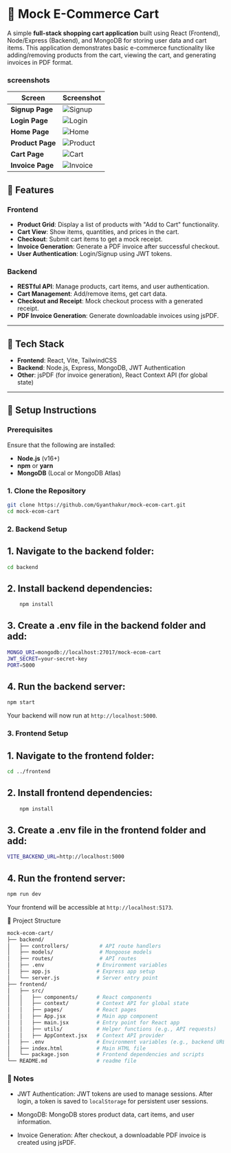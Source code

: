 # 🛒 Mock E-Commerce Cart

A simple **full-stack shopping cart application** built using React (Frontend), Node/Express (Backend), and MongoDB for storing user data and cart items. This application demonstrates basic e-commerce functionality like adding/removing products from the cart, viewing the cart, and generating invoices in PDF format.


### screenshots

| Screen           | Screenshot                                                                                                                                              |
|------------------|---------------------------------------------------------------------------------------------------------------------------------------------------------|
| **Signup Page**  | ![Signup](https://github.com/user-attachments/assets/e595a3f2-c88d-439e-9413-28da72d3d69c)                                                           |
| **Login Page**   | ![Login](https://github.com/user-attachments/assets/a17dd881-78d0-41ef-9000-90cc517540ee)                                                             |
| **Home Page**    | ![Home](https://github.com/user-attachments/assets/3c259913-938f-491d-a8f6-deee71b67e76)                                                             |
| **Product Page** | ![Product](https://github.com/user-attachments/assets/bc762736-a1d9-42fa-af1c-8815dd1ac261)                                                           |
| **Cart Page**    | ![Cart](https://github.com/user-attachments/assets/f0209508-d060-4bb0-81b6-10c376bb3267)                                                              |
| **Invoice Page** | ![Invoice](https://github.com/user-attachments/assets/fb72b20e-d4d2-4335-833b-db49bdb10ff5)                                                           |





## 🚀 Features

### Frontend
- **Product Grid**: Display a list of products with "Add to Cart" functionality.
- **Cart View**: Show items, quantities, and prices in the cart.
- **Checkout**: Submit cart items to get a mock receipt.
- **Invoice Generation**: Generate a PDF invoice after successful checkout.
- **User Authentication**: Login/Signup using JWT tokens.

### Backend
- **RESTful API**: Manage products, cart items, and user authentication.
- **Cart Management**: Add/remove items, get cart data.
- **Checkout and Receipt**: Mock checkout process with a generated receipt.
- **PDF Invoice Generation**: Generate downloadable invoices using jsPDF.

---

## 🔧 Tech Stack

- **Frontend**: React, Vite, TailwindCSS
- **Backend**: Node.js, Express, MongoDB, JWT Authentication
- **Other**: jsPDF (for invoice generation), React Context API (for global state)

---

## 🚧 Setup Instructions

### Prerequisites

Ensure that the following are installed:
- **Node.js** (v16+)
- **npm** or **yarn**
- **MongoDB** (Local or MongoDB Atlas)

### 1. Clone the Repository

```bash
git clone https://github.com/Gyanthakur/mock-ecom-cart.git
cd mock-ecom-cart
```

### 2. Backend Setup

## 1. Navigate to the backend folder:

```bash
cd backend
```

## 2. Install backend dependencies:
```bash
    npm install
```

## 3. Create a .env file in the backend folder and add:
```bash
MONGO_URI=mongodb://localhost:27017/mock-ecom-cart
JWT_SECRET=your-secret-key
PORT=5000
```

## 4. Run the backend server:
```bash
npm start
```


Your backend will now run at ```http://localhost:5000```.


### 3. Frontend Setup

## 1. Navigate to the frontend folder:

```bash
cd ../frontend
```

## 2. Install frontend dependencies:
```bash
    npm install
```

## 3. Create a .env file in the frontend folder and add:
```bash
VITE_BACKEND_URL=http://localhost:5000
```

## 4. Run the frontend server:
```bash
npm run dev
```

Your frontend will be accessible at ```http://localhost:5173```.

📂 Project Structure
```bash
mock-ecom-cart/
├── backend/
│   ├── controllers/          # API route handlers
│   ├── models/               # Mongoose models
│   ├── routes/               # API routes
│   ├── .env                 # Environment variables
│   ├── app.js               # Express app setup
│   └── server.js            # Server entry point
├── frontend/
│   ├── src/
│   │   ├── components/      # React components
│   │   ├── context/         # Context API for global state
│   │   ├── pages/           # React pages
│   │   ├── App.jsx          # Main app component
│   │   ├── main.jsx         # Entry point for React app
│   │   ├── utils/           # Helper functions (e.g., API requests)
│   │   ├── AppContext.jsx   # Context API provider
│   ├── .env                 # Environment variables (e.g., backend URL)
│   ├── index.html           # Main HTML file
│   └── package.json         # Frontend dependencies and scripts
└── README.md                # readme file
```


### 📝 Notes
- JWT Authentication: JWT tokens are used to manage sessions. After login, a token is saved to ```localStorage``` for persistent user sessions.

- MongoDB: MongoDB stores product data, cart items, and user information.

- Invoice Generation: After checkout, a downloadable PDF invoice is created using jsPDF.
